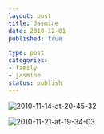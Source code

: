 ```yaml
--- 
layout: post
title: Jasmine
date: 2010-12-01
published: true

type: post
categories: 
- family
- jasmine
status: publish
---
```


![2010-11-14-at-20-45-32](http://media.eick.us/2010/11/2010-11-14-at-20-45-32.jpg)

![2010-11-21-at-19-34-03](http://media.eick.us/2010/11/2010-11-21-at-19-34-03.jpg)

